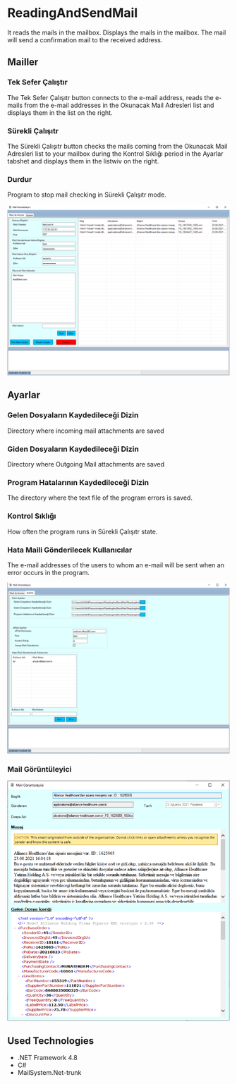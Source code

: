 # ReadingAndSendMail
  It reads the mails in the mailbox. Displays the mails in the mailbox. The mail will send a confirmation mail to the received address.

## Mailler
### Tek Sefer Çalıştır
  The Tek Sefer Çalışıtr button connects to the e-mail address, reads the e-mails from the e-mail addresses in the Okunacak Mail Adresleri list and displays them in the list on the right.
  
### Sürekli Çalışıtr
  The Sürekli Çalışıtr button checks the mails coming from the Okunacak Mail Adresleri list to your mailbox during the Kontrol Sıklığı period in the Ayarlar tabshet and displays them in the listwiv on the right.
  
### Durdur
  Program to stop mail checking in Sürekli Çalışıtr mode.
  
![Main View](https://github.com/turkmuhendisnet/ReadingAndSendMail/blob/master/ReadingAndSendMail/ReadingAndSendMailMainView.PNG)

## Ayarlar
### Gelen Dosyaların Kaydedileceği Dizin
  Directory where incoming mail attachments are saved
  
### Giden Dosyaların Kaydedileceği Dizin
  Directory where Outgoing Mail attachments are saved
  
### Program Hatalarının Kaydedileceği Dizin
  The directory where the text file of the program errors is saved.

### Kontrol Sıklığı
  How often the program runs in Sürekli Çalışıtr state.

### Hata Maili Gönderilecek Kullanıcılar
  The e-mail addresses of the users to whom an e-mail will be sent when an error occurs in the program.

![Settings View](https://github.com/turkmuhendisnet/ReadingAndSendMail/blob/master/ReadingAndSendMail/ReadingAndSendMailSettingsView.PNG)


### Mail Görüntüleyici
![Mail View](https://github.com/turkmuhendisnet/ReadingAndSendMail/blob/master/ReadingAndSendMail/ReadingAndSendMailMailView.PNG)


## Used Technologies
- .NET Framework 4.8 
- C#
- MailSystem.Net-trunk

